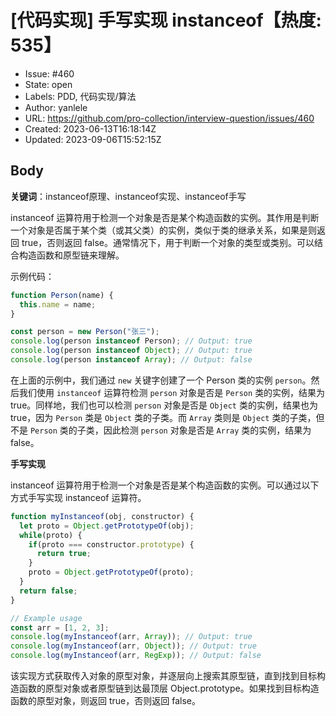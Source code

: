 # [代码实现] 手写实现 instanceof【热度: 535】

- Issue: #460
- State: open
- Labels: PDD, 代码实现/算法
- Author: yanlele
- URL: https://github.com/pro-collection/interview-question/issues/460
- Created: 2023-06-13T16:18:14Z
- Updated: 2023-09-06T15:52:15Z

## Body

**关键词**：instanceof原理、instanceof实现、instanceof手写

instanceof 运算符用于检测一个对象是否是某个构造函数的实例。其作用是判断一个对象是否属于某个类（或其父类）的实例，类似于类的继承关系，如果是则返回 true，否则返回 false。通常情况下，用于判断一个对象的类型或类别。可以结合构造函数和原型链来理解。

示例代码：

```javascript
function Person(name) {
  this.name = name;
}

const person = new Person("张三");
console.log(person instanceof Person); // Output: true
console.log(person instanceof Object); // Output: true
console.log(person instanceof Array); // Output: false
```

在上面的示例中，我们通过 `new` 关键字创建了一个 Person 类的实例 `person`。然后我们使用 `instanceof` 运算符检测 `person` 对象是否是 `Person` 类的实例，结果为 true。同样地，我们也可以检测 `person` 对象是否是 `Object` 类的实例，结果也为 true，因为 `Person` 类是 `Object` 类的子类。而 `Array` 类则是 `Object` 类的子类，但不是 `Person` 类的子类，因此检测 `person` 对象是否是 `Array` 类的实例，结果为 false。

**手写实现**

instanceof 运算符用于检测一个对象是否是某个构造函数的实例。可以通过以下方式手写实现 instanceof 运算符。

```javascript
function myInstanceof(obj, constructor) {
  let proto = Object.getPrototypeOf(obj);
  while(proto) {
    if(proto === constructor.prototype) {
      return true;
    }
    proto = Object.getPrototypeOf(proto);
  }
  return false;
}

// Example usage
const arr = [1, 2, 3];
console.log(myInstanceof(arr, Array)); // Output: true
console.log(myInstanceof(arr, Object)); // Output: true
console.log(myInstanceof(arr, RegExp)); // Output: false
```

该实现方式获取传入对象的原型对象，并逐层向上搜索其原型链，直到找到目标构造函数的原型对象或者原型链到达最顶层 Object.prototype。如果找到目标构造函数的原型对象，则返回 true，否则返回 false。


